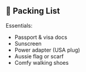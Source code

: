 ## 🧳 Packing List

Essentials:
- Passport & visa docs
- Sunscreen
- Power adapter (USA plug)
- Aussie flag or scarf
- Comfy walking shoes